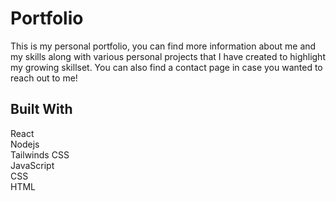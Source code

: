 # Portfolio
This is my personal portfolio, you can find more information about me and my skills along with various personal projects that I have created to highlight my growing skillset. You can also find a contact page in case you wanted to reach out to me!

## Built With

React\
Nodejs\
Tailwinds CSS\
JavaScript\
CSS\
HTML